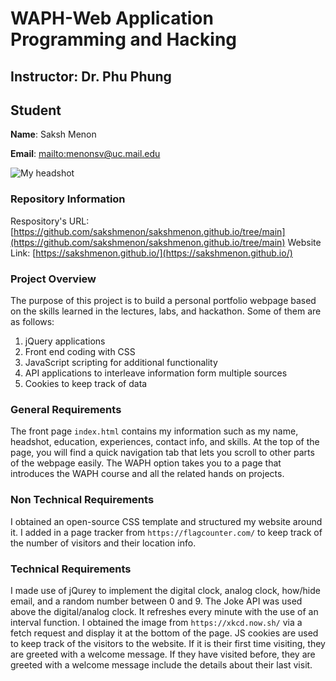# WAPH-Web Application Programming and Hacking

## Instructor: Dr. Phu Phung

## Student

**Name**: Saksh Menon

**Email**: [mailto:menonsv@uc.mail.edu](menonsv@uc.mail.edu)


![My headshot](https://github.com/sakshmenon/waph-sakshmenon/blob/main/Pics/headshot.png)

### Repository Information

Respository's URL: [https://github.com/sakshmenon/sakshmenon.github.io/tree/main](https://github.com/sakshmenon/sakshmenon.github.io/tree/main)
Website Link: [https://sakshmenon.github.io/](https://sakshmenon.github.io/)

### Project Overview

The purpose of this project is to build a personal portfolio webpage based on the skills learned in the lectures, labs, and hackathon. Some of them are as follows:
1. jQuery applications
2. Front end coding with CSS
3. JavaScript scripting for additional functionality
4. API applications to interleave information form multiple sources
5. Cookies to keep track of data

### General Requirements
The front page `index.html` contains my information such as my name, headshot, education, experiences, contact info, and skills. At the top of the page, you will find a quick navigation tab that lets you scroll to other parts of the webpage easily. The WAPH option takes you to a page that introduces the WAPH course and all the related hands on projects.

### Non Technical Requirements
I obtained an open-source CSS template and structured my website around it. I added in a page tracker from `https://flagcounter.com/` to keep track of the number of visitors and their location info.

### Technical Requirements
I made use of jQurey to implement the digital clock, analog clock, how/hide email, and a random number between 0 and 9. The Joke API was used above the digital/analog clock. It refreshes every minute with the use of an interval function. I obtained the image from `https://xkcd.now.sh/` via a fetch request and display it at the bottom of the page. JS cookies are used to keep track of the visitors to the website. If it is their first time visiting, they are greeted with a welcome message. If they have visited before, they are greeted with a welcome message include the details about their last visit.
